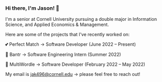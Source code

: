 ### Hi there, I'm Jason! 👋

I'm a senior at Cornell University pursuing a double major in Information Science, and Applied Economics & Management. 


Here are some of the projects that I've recently worked on:

💕 Perfect Match -> Software Developer (June 2022 – Present)

🚀 Bantr -> Software Engineering Intern (Summer 2022)

🧩 MultiWordle -> Software Developer (February 2022 – May 2022)


My email is jak496@cornell.edu -> please feel free to reach out!


<!--
**katzjason/katzjason** is a ✨ _special_ ✨ repository because its `README.md` (this file) appears on your GitHub profile.

Here are some ideas to get you started:

- 🔭 I’m currently working on ...
- 🌱 I’m currently learning ...
- 👯 I’m looking to collaborate on ...
- 🤔 I’m looking for help with ...
- 💬 Ask me about ...
- 📫 How to reach me: ...
- 😄 Pronouns: ...
- ⚡ Fun fact: ...
-->
